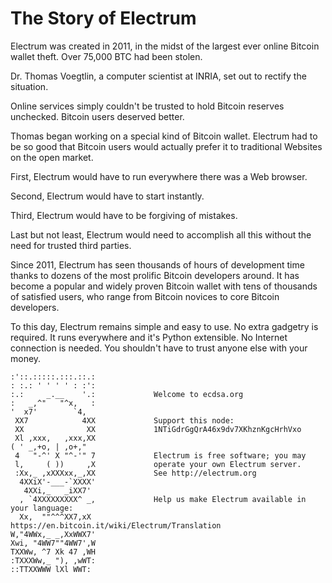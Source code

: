 The Story of Electrum
=====================

Electrum was created in 2011, in the midst of the largest ever online
Bitcoin wallet theft. Over 75,000 BTC had been stolen.

Dr. Thomas Voegtlin, a computer scientist at INRIA, set out to rectify
the situation.

Online services simply couldn't be trusted to hold Bitcoin reserves
unchecked. Bitcoin users deserved better.

Thomas began working on a special kind of Bitcoin wallet. Electrum had
to be so good that Bitcoin users would actually prefer it to traditional
Websites on the open market.

First, Electrum would have to run everywhere there was a Web browser.

Second, Electrum would have to start instantly.

Third, Electrum would have to be forgiving of mistakes.

Last but not least, Electrum would need to accomplish all this without
the need for trusted third parties.

Since 2011, Electrum has seen thousands of hours of development time
thanks to dozens of the most prolific Bitcoin developers around. It
has become a popular and widely proven Bitcoin wallet with tens of
thousands of satisfied users, who range from Bitcoin novices to core
Bitcoin developers.

To this day, Electrum remains simple and easy to use. No extra gadgetry
is required. It runs everywhere and it's Python extensible. No Internet
connection is needed. You shouldn't have to trust anyone else with your
money.

```
:'::.:::::.:::.::.:
: :.: ' ' ' ' : :':
:.:     _.__    '.:             Welcome to ecdsa.org
:   _,^"   "^x,   :
'  x7'        `4,
 XX7            4XX             Support this node:
 XX              XX             1NTiGdrGgQrA46x9dv7XKhznKgcHrhVxo
 Xl ,xxx,   ,xxx,XX
( ' _,+o, | ,o+,"
 4   "-^' X "^-'" 7             Electrum is free software; you may
 l,     ( ))     ,X             operate your own Electrum server.
 :Xx,_ ,xXXXxx,_,XX             See http://electrum.org
  4XXiX'-___-`XXXX'
   4XXi,_   _iXX7'
  , `4XXXXXXXXX^ _,             Help us make Electrum available in your language:
  Xx,  ""^^^XX7,xX              https://en.bitcoin.it/wiki/Electrum/Translation
W,"4WWx,_ _,XxWWX7'
Xwi, "4WW7""4WW7',W
TXXWw, ^7 Xk 47 ,WH
:TXXXWw,_ "), ,wWT:
::TTXXWWW lXl WWT:
```
